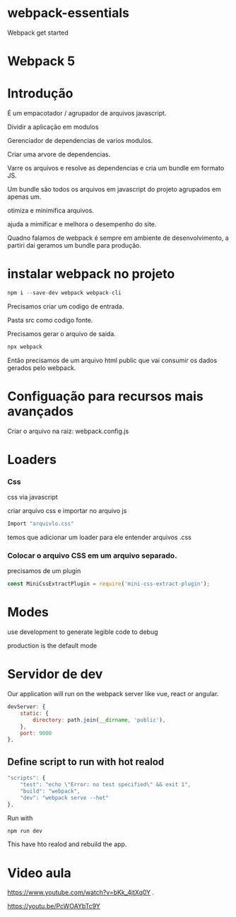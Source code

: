 # webpack-essentials
Webpack get started

# Webpack 5

# Introdução

É um empacotador / agrupador de arquivos javascript.

Dividir a aplicação em modulos

Gerenciador de dependencias de varios modulos.

Criar uma arvore de dependencias. 

Varre os arquivos e resolve as dependencias e cria um bundle em formato JS. 

Um bundle são todos os arquivos em javascript do projeto agrupados em apenas um. 

otimiza e minimifica arquivos.

ajuda a mimificar e melhora o desempenho do site.

Quadno falamos de webpack é sempre em ambiente de desenvolvimento, a partiri dai geramos um bundle para produção. 

# instalar webpack no projeto

```jsx
npm i --save-dev webpack webpack-cli
```

Precisamos criar um codigo de entrada.

Pasta src como codigo fonte.

Precisamos gerar o arquivo de saida. 

```jsx
npx webpack
```

Então precisamos de um arquivo html public que vai consumir os dados gerados pelo webpack.

# Configuação para recursos mais avançados

Criar o arquivo na raiz: webpack.config.js

# Loaders

### Css

css via javascript

criar arquivo css e importar no arquivo js 

```jsx
Import "arquivlo.css"
```

temos que adicionar um loader para ele entender arquivos .css

### Colocar o arquivo CSS em um arquivo separado.

precisamos de um plugin

```jsx
const MiniCssExtractPlugin = require('mini-css-extract-plugin');
```

# Modes

use development to generate legible code to debug

production is the default mode

# Servidor de dev

Our application will run on the webpack server like vue, react or angular.

```jsx
devServer: {
    static: {
        directory: path.join(__dirname, 'public'),
    },
    port: 9000
},
```

## Define script to run with hot realod

```jsx
"scripts": {
    "test": "echo \"Error: no test specified\" && exit 1",
    "build": "webpack",
    "dev": "webpack serve --hot"
},
```

Run with 

```jsx
npm run dev 
```

This have hto realod and rebuild the app.

# Video aula

https://www.youtube.com/watch?v=bKk_4jtXq0Y .

https://youtu.be/PcWOAYbTc9Y
